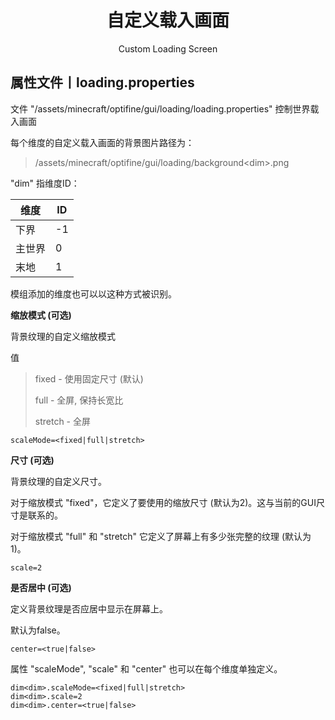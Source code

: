<center><h1>自定义载入画面</h1><p>Custom Loading Screen</p></center>

## 属性文件丨loading.properties

文件 "/assets/minecraft/optifine/gui/loading/loading.properties" 控制世界载入画面

每个维度的自定义载入画面的背景图片路径为：

> /assets/minecraft/optifine/gui/loading/background\<dim>.png

"dim" 指维度ID：

| 维度   | ID   |
| ------ | ---- |
| 下界   | -1   |
| 主世界 | 0    |
| 末地   | 1    |

模组添加的维度也可以以这种方式被识别。

**缩放模式 (可选)**

背景纹理的自定义缩放模式

值

> fixed - 使用固定尺寸 (默认)
>
> full - 全屏, 保持长宽比
>
> stretch - 全屏

```properties
scaleMode=<fixed|full|stretch>
```



**尺寸 (可选)**

背景纹理的自定义尺寸。

对于缩放模式 "fixed"，它定义了要使用的缩放尺寸 (默认为2)。这与当前的GUI尺寸是联系的。

对于缩放模式 "full" 和 "stretch" 它定义了屏幕上有多少张完整的纹理 (默认为1)。

```properties
scale=2
```



**是否居中 (可选)**

定义背景纹理是否应居中显示在屏幕上。

默认为false。

```properties
center=<true|false>
```



属性 "scaleMode", "scale" 和 "center" 也可以在每个维度单独定义。

```properties
dim<dim>.scaleMode=<fixed|full|stretch>
dim<dim>.scale=2
dim<dim>.center=<true|false>
```

